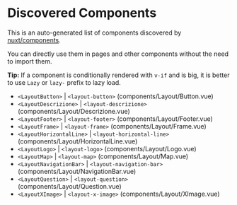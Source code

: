 # Discovered Components

This is an auto-generated list of components discovered by [nuxt/components](https://github.com/nuxt/components).

You can directly use them in pages and other components without the need to import them.

**Tip:** If a component is conditionally rendered with `v-if` and is big, it is better to use `Lazy` or `lazy-` prefix to lazy load.

- `<LayoutButton>` | `<layout-button>` (components/Layout/Button.vue)
- `<LayoutDescrizione>` | `<layout-descrizione>` (components/Layout/Descrizione.vue)
- `<LayoutFooter>` | `<layout-footer>` (components/Layout/Footer.vue)
- `<LayoutFrame>` | `<layout-frame>` (components/Layout/Frame.vue)
- `<LayoutHorizontalLine>` | `<layout-horizontal-line>` (components/Layout/HorizontalLine.vue)
- `<LayoutLogo>` | `<layout-logo>` (components/Layout/Logo.vue)
- `<LayoutMap>` | `<layout-map>` (components/Layout/Map.vue)
- `<LayoutNavigationBar>` | `<layout-navigation-bar>` (components/Layout/NavigationBar.vue)
- `<LayoutQuestion>` | `<layout-question>` (components/Layout/Question.vue)
- `<LayoutXImage>` | `<layout-x-image>` (components/Layout/XImage.vue)
